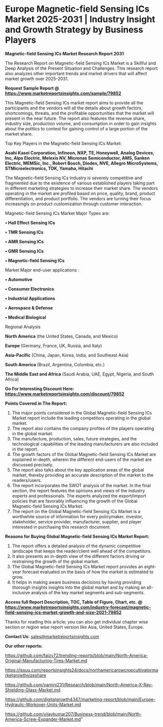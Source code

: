 # Europe Magnetic-field Sensing ICs Market 2025-2031 | Industry Insight and Growth Strategy by Business Players

<strong>Magnetic-field Sensing ICs Market Research Report 2031</strong>

The Research Report on Magnetic-field Sensing ICs Market is a Skillful and Deep Analysis of the Present Situation and Challenges. This research report also analyzes other important trends and market drivers that will affect market growth over 2025-2031.

<strong>Request Sample Report @ <a href=https://www.marketreportsinsights.com/sample/79852>https://www.marketreportsinsights.com/sample/79852</a></strong>

This Magnetic-field Sensing ICs market report aims to provide all the participants and the vendors will all the details about growth factors, shortcomings, threats, and the profitable opportunities that the market will present in the near future. The report also features the revenue share, industry size, production volume, and consumption in order to gain insights about the politics to contest for gaining control of a large portion of the market share.

Top Key Players in the Magnetic-field Sensing ICs Market:

<strong>Asahi Kasei Corporation, Infineon, NXP, TE, Honeywell, Analog Devices, Inc, Alps Electric, Melexis NV, Micronas Semiconductor, AMS, Sanken Electric, MEMSic, Inc., Robert Bosch, Diodes, NVE, Allegro MicroSystems, STMicroelectronics, TDK, Yamaha, Hitachi</strong>

The Magnetic-field Sensing ICs Industry is severely competitive and fragmented due to the existence of various established players taking part in different marketing strategies to increase their market share. The vendors operating in the market are profiled based on price, quality, brand, product differentiation, and product portfolio. The vendors are turning their focus increasingly on product customization through customer interaction.

Magnetic-field Sensing ICs Market Major Types are:

<strong>• Hall Effect Sensing ICs

• TMR Sensing ICs

• AMR Sensing ICs

• GMR Sensing ICs

• Magnetic-field Sensing ICs</strong>

Market Major end-user applications :

<strong>• Automotive

• Consumer Electronics

• Industrial Applications

• Aerospace & Defense

• Medical Biological</strong>

Regional Analysis

</u><strong><b>North America</b></strong> (the United States, Canada, and Mexico)

<strong><b>Europe </b></strong>(Germany, France, UK, Russia, and Italy)

<strong><b>Asia-Pacific</b></strong> (China, Japan, Korea, India, and Southeast Asia)

<strong><b>South America</b></strong> (Brazil, Argentina, Colombia, etc.)

<strong><b>The Middle East and Africa</b></strong> (Saudi Arabia, UAE, Egypt, Nigeria, and South Africa)

<strong>Go For Interesting Discount Here: <a href=https://www.marketreportsinsights.com/discount/79852>https://www.marketreportsinsights.com/discount/79852</a></strong>

<strong>Points Covered in The Report:</strong>
<ol>
  <li>The major points considered in the Global Magnetic-field Sensing ICs Market report include the leading competitors operating in the global market.</li>
  <li>The report also contains the company profiles of the players operating in the global market.</li>
  <li>The manufacture, production, sales, future strategies, and the technological capabilities of the leading manufacturers are also included in the report.</li>
  <li>The growth factors of the Global Magnetic-field Sensing ICs Market are explained in-depth, wherein the different end-users of the market are discussed precisely.</li>
  <li>The report also talks about the key application areas of the global market, thereby providing an accurate description of the market to the readers/users.</li>
  <li>The report incorporates the SWOT analysis of the market. In the final section, the report features the opinions and views of the industry experts and professionals. The experts analyzed the export/import policies that are favorably influencing the growth of the Global Magnetic-field Sensing ICs Market.</li>
  <li>The report on the Global Magnetic-field Sensing ICs Market is a worthwhile source of information for every policymaker, investor, stakeholder, service provider, manufacturer, supplier, and player interested in purchasing this research document.</li>
</ol>
<strong>Reasons for Buying Global Magnetic-field Sensing ICs Market Report:</strong>

<ol>
  <li>The report offers a detailed analysis of the dynamic competitive landscape that keeps the reader/client well ahead of the competitors.</li>
  <li>It also presents an in-depth view of the different factors driving or restraining the growth of the global market.</li>
  <li>The Global Magnetic-field Sensing ICs Market report provides an eight-year forecast evaluated on the basis of how the market is estimated to grow.</li>
  <li>It helps in making aware business decisions by having providing thorough insights insights into the global market and by making an all-inclusive analysis of the key market segments and sub-segments.</li>
</ol>
<strong>Access full Report Description, TOC, Table of Figure, Chart, etc. @ <a href=https://www.marketreportsinsights.com/industry-forecast/magnetic-field-sensing-ics-market-growth-and-size-2021-79852>https://www.marketreportsinsights.com/industry-forecast/magnetic-field-sensing-ics-market-growth-and-size-2021-79852</a></strong>


Thanks for reading this article; you can also get individual chapter wise section or region wise report version like Asia, United States, Europe.

<strong>Contact Us:</strong>
sales@marketreportsinsights.com

<strong>Our other reports:</strong>

<a href=https://github.com/faizy72/trending-reports/blob/main/North-America-Original-Manufacturing-Tires-Market.md>https://github.com/faizy72/trending-reports/blob/main/North-America-Original-Manufacturing-Tires-Market.md</a>

<a href=https://issuu.com/reportsinsights24/docs/northamericarowcropcultivatormarketgrowthsizeshare>https://issuu.com/reportsinsights24/docs/northamericarowcropcultivatormarketgrowthsizeshare</a>

<a href=https://github.com/yamini231/Research/blob/main/North-America-X-Ray-Shielding-Glass-Market.md>https://github.com/yamini231/Research/blob/main/North-America-X-Ray-Shielding-Glass-Market.md</a>

<a href=https://github.com/digitalgrowth4347/marketing-report/blob/main/Europe-Hydraulic-Workover-Units-Market.md>https://github.com/digitalgrowth4347/marketing-report/blob/main/Europe-Hydraulic-Workover-Units-Market.md</a>

<a href=https://github.com/vijaykumar207/Business-trend/blob/main/North-America-Screw-Expander-Market.md>https://github.com/vijaykumar207/Business-trend/blob/main/North-America-Screw-Expander-Market.md</a>"
